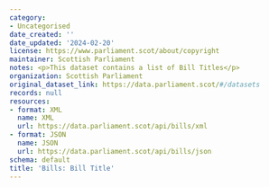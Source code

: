 ```yaml
---
category:
- Uncategorised
date_created: ''
date_updated: '2024-02-20'
license: https://www.parliament.scot/about/copyright
maintainer: Scottish Parliament
notes: <p>This dataset contains a list of Bill Titles</p>
organization: Scottish Parliament
original_dataset_link: https://data.parliament.scot/#/datasets
records: null
resources:
- format: XML
  name: XML
  url: https://data.parliament.scot/api/bills/xml
- format: JSON
  name: JSON
  url: https://data.parliament.scot/api/bills/json
schema: default
title: 'Bills: Bill Title'
---
```

